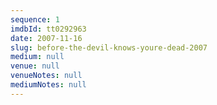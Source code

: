 ```yaml
---
sequence: 1
imdbId: tt0292963
date: 2007-11-16
slug: before-the-devil-knows-youre-dead-2007
medium: null
venue: null
venueNotes: null
mediumNotes: null
---
```


